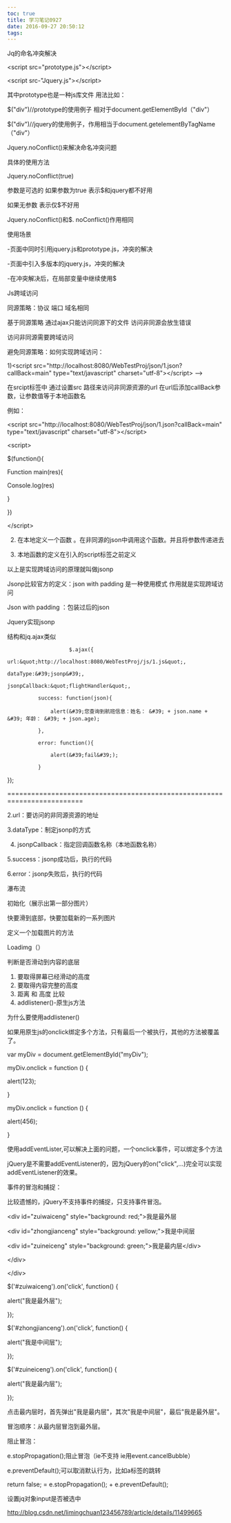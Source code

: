 ```yaml
---
toc: true
title: 学习笔记0927
date: 2016-09-27 20:50:12
tags:
---
```

Jq的命名冲突解决

&lt;script src=&quot;prototype.js&quot;&gt;&lt;/script&gt;

&lt;script src-&quot;Jquery.js&quot;&gt;&lt;/script&gt;

其中prototype也是一种js库文件  用法比如：

$(&quot;div&quot;)//prototype的使用例子  相对于document.getElementById（&quot;div&quot;）

$(&quot;div&quot;)//jquery的使用例子，作用相当于document.getelementByTagName（&quot;div&quot;）

Jquery.noConflict()来解决命名冲突问题

具体的使用方法

Jquery.noConflict(true)

参数是可选的  如果参数为true  表示$和jquery都不好用

如果无参数  表示仅$不好用

Jquery.noConflict()和$. noConflict()作用相同

使用场景

-页面中同时引用jquery.js和prototype.js，冲突的解决

-页面中引入多版本的jquery.js，冲突的解决

-在冲突解决后，在局部变量中继续使用$

Js跨域访问

同源策略：协议 端口 域名相同

基于同源策略 通过ajax只能访问同源下的文件  访问非同源会放生错误

访问非同源需要跨域访问

避免同源策略：如何实现跨域访问：

1)&lt;script src=&quot;http://localhost:8080/WebTestProj/json/1.json?callBack=main&quot; type=&quot;text/javascript&quot; charset=&quot;utf-8&quot;&gt;&lt;/script&gt; --&gt;

在srcipt标签中  通过设置src  路径来访问非同源资源的url   在url后添加callBack参数，让参数值等于本地函数名

例如：

&lt;script src=&quot;http://localhost:8080/WebTestProj/json/1.json?callBack=main&quot; type=&quot;text/javascript&quot; charset=&quot;utf-8&quot;&gt;&lt;/script&gt;

&lt;script&gt;

$(function(){

Function  main(res){

Console.log(res)

}

})

&lt;/script&gt;

2) 在本地定义一个函数 。在非同源的json中调用这个函数。并且将参数传递进去

3) 本地函数的定义在引入的script标签之前定义

以上是实现跨域访问的原理就叫做jsonp

Jsonp比较官方的定义：json with padding  是一种使用模式   作用就是实现跨域访问

Json with padding ：包装过后的json

Jquery实现jsonp

结构和jq.ajax类似

                        $.ajax({

    url:&quot;http://localhost:8080/WebTestProj/js/1.js&quot;,

    dataType:&#39;jsonp&#39;,

    jsonpCallback:&quot;flightHandler&quot;,

              success: function(json){

                  alert(&#39;您查询到航班信息：姓名： &#39; + json.name + &#39; 年龄： &#39; + json.age);

              },

              error: function(){

                  alert(&#39;fail&#39;);

              }

   });

=========================================================================

2.url：要访问的非同源资源的地址

3.dataType：制定jsonp的方式

4. jsonpCallback：指定回调函数名称（本地函数名称）

5.success：jsonp成功后，执行的代码

6.error：jsonp失败后，执行的代码

瀑布流

初始化（展示出第一部分图片）

快要滑到底部，快要加载新的一系列图片

定义一个加载图片的方法

Loadimg（）

判断是否滑动到内容的底层

1. 要取得屏幕已经滑动的高度
2. 要取得内容完整的高度
3. 距离 和 高度 比较
4. addlistener()-原生js方法

为什么要使用addlistener()

如果用原生js的onclick绑定多个方法，只有最后一个被执行，其他的方法被覆盖了。

var myDiv = document.getElementById(&quot;myDiv&quot;);

myDiv.onclick = function () {

 alert(123);

}

myDiv.onclick = function () {

 alert(456);

}

使用addEventLister,可以解决上面的问题，一个onclick事件，可以绑定多个方法

jQuery是不需要addEventListener的，因为jQuery的on(&quot;click&quot;,...)完全可以实现addEventListener的效果。

事件的冒泡和捕捉：

比较遗憾的，jQuery不支持事件的捕捉，只支持事件冒泡。

&lt;div id=&quot;zuiwaiceng&quot; style=&quot;background: red;&quot;&gt;我是最外层

 &lt;div id=&quot;zhongjianceng&quot; style=&quot;background: yellow;&quot;&gt;我是中间层

  &lt;div id=&quot;zuineiceng&quot; style=&quot;background: green;&quot;&gt;我是最内层&lt;/div&gt;

 &lt;/div&gt;

&lt;/div&gt;

$(&#39;#zuiwaiceng&#39;).on(&#39;click&#39;, function() {

 alert(&quot;我是最外层&quot;);

});

$(&#39;#zhongjianceng&#39;).on(&#39;click&#39;, function() {

 alert(&quot;我是中间层&quot;);

});

$(&#39;#zuineiceng&#39;).on(&#39;click&#39;, function() {

 alert(&quot;我是最内层&quot;);

});

点击最内层时，首先弹出&quot;我是最内层&quot;，其次&quot;我是中间层&quot;，最后&quot;我是最外层&quot;。

冒泡顺序：从最内层冒泡到最外层。

阻止冒泡：

e.stopPropagation();阻止冒泡（ie不支持 ie用event.cancelBubble）

e.preventDefault();可以取消默认行为，比如a标签的跳转

return false; = e.stopPropagation(); + e.preventDefault();

设置jq对象input是否被选中

http://blog.csdn.net/limingchuan123456789/article/details/11499665